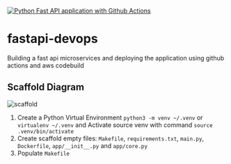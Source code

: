 [![Python Fast API application with Github Actions](https://github.com/singhakky03/fastapi-devops/actions/workflows/pipeline.yml/badge.svg)](https://github.com/singhakky03/fastapi-devops/actions/workflows/pipeline.yml)

# fastapi-devops
Building a fast api microservices and deploying the application using github actions and aws codebuild

## Scaffold Diagram 
![scaffold](https://github.com/singhakky03/fastapi-devops/assets/1935427/c96ac983-4b2d-4aa5-9d58-8389d54313dd)

1. Create a Python Virtual Environment `python3 -m venv ~/.venv` or `virtualenv ~/.venv`  and Activate source venv with command `source .venv/bin/activate`
2. Create scaffold empty files: `Makefile`, `requirements.txt`, `main.py`, `Dockerfile`, `app/__init__.py` and `app/core.py`
3. Populate `Makefile`
